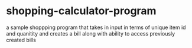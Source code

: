 # shopping-calculator-program
a sample shoppping program that takes in input in terms of unique item id and quanitity and creates a bill along with ability to access previously created bills
